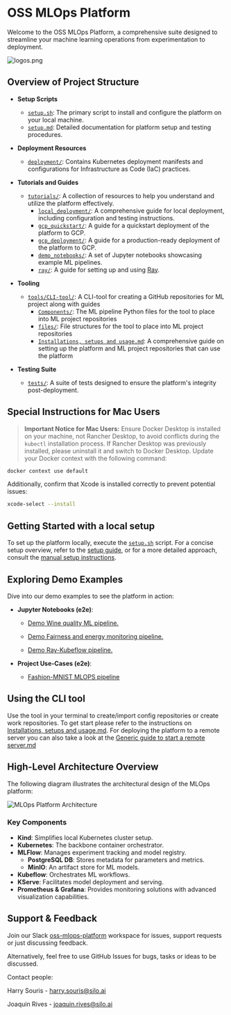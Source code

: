 # OSS MLOps Platform

Welcome to the OSS MLOps Platform, a comprehensive suite designed to streamline your machine learning operations from experimentation to deployment.

![logos.png](resources/img/logos.png)

## Overview of Project Structure

- **Setup Scripts**
  - [`setup.sh`](setup.sh): The primary script to install and configure the platform on your local machine.
  - [`setup.md`](setup.md): Detailed documentation for platform setup and testing procedures.

- **Deployment Resources**
  - [`deployment/`](deployment): Contains Kubernetes deployment manifests and configurations for Infrastructure as Code (IaC) practices.

- **Tutorials and Guides**
  - [`tutorials/`](tutorials): A collection of resources to help you understand and utilize the platform effectively.
    - [`local_deployment/`](tutorials/local_deployment): A comprehensive guide for local deployment, including configuration and testing instructions.
    - [`gcp_quickstart/`](tutorials/gcp_quickstart): A guide for a quickstart deployment of the platform to GCP.
    - [`gcp_deployment/`](tutorials/gcp_deployment): A guide for a production-ready deployment of the platform to GCP.
    - [`demo_notebooks/`](tutorials/demo_notebooks): A set of Jupyter notebooks showcasing example ML pipelines.
    - [`ray/`](tutorials/ray): A guide for setting up and using [Ray](https://docs.ray.io/en/latest/index.html).
   
- **Tooling**
  - [`tools/CLI-tool/`](tools/CLI-tool): A CLI-tool for creating a GitHub repositories for ML project along with guides
    - [`Components/`](tools/CLI-tool/Components): The ML pipeline Python files for the tool to place into ML project repositories
    - [`files/`](tools/CLI-tool/files): File structures for the tool to place into ML project repositories
    - [`Installations, setups and usage.md`](tools/CLI-tool/Installations,%20setups%20and%20usage.md): A comprehensive guide on setting up the platform and ML project repositories that can use the platform


- **Testing Suite**
  - [`tests/`](tests): A suite of tests designed to ensure the platform's integrity post-deployment.


## Special Instructions for Mac Users

> **Important Notice for Mac Users:** Ensure Docker Desktop is installed on your machine, not Rancher Desktop, to avoid conflicts during the `kubectl` installation process.
If Rancher Desktop was previously installed, please uninstall it and switch to Docker Desktop. Update your Docker context with the following command:

```bash
docker context use default
```

Additionally, confirm that Xcode is installed correctly to prevent potential issues:

```bash
xcode-select --install
```

## Getting Started with a local setup

To set up the platform locally, execute the [`setup.sh`](setup.sh) script. For a concise setup overview, refer to the [setup guide](setup.md), or for a more detailed approach, consult the [manual setup instructions](tutorials/local_deployment).

## Exploring Demo Examples

Dive into our demo examples to see the platform in action:

- **Jupyter Notebooks (e2e)**:

  - [Demo Wine quality ML pipeline.](tutorials/demo_notebooks/demo_pipeline)

  - [Demo Fairness and energy monitoring pipeline.](tutorials/demo_notebooks/demo_fairness_and_energy_monitoring)
  
  - [Demo Ray-Kubeflow pipeline.](tutorials/ray/notebooks/ray_kubeflow.ipynb)


- **Project Use-Cases (e2e)**:

  - [Fashion-MNIST MLOPS pipeline](https://github.com/OSS-MLOPS-PLATFORM/demo-fmnist-mlops-pipeline)
## Using the CLI tool 
Use the tool in your terminal to create/import config repositories or create work repositories. To get start please refer to the instructions on [Installations, setups and usage.md](tools/CLI-tool/Installations,%20setups%20and%20usage.md). For deploying the platform to a remote server you can also take a look at the [Generic guide to start a remote server.md](tools/CLI-tool/Generic%20guide%20to%20start%20a%20remote%20server.md)
## High-Level Architecture Overview

The following diagram illustrates the architectural design of the MLOps platform:

![MLOps Platform Architecture](resources/img/mlops-platform-diagram.png)

### Key Components

- **Kind**: Simplifies local Kubernetes cluster setup.
- **Kubernetes**: The backbone container orchestrator.
- **MLFlow**: Manages experiment tracking and model registry.
  - **PostgreSQL DB**: Stores metadata for parameters and metrics.
  - **MinIO**: An artifact store for ML models.
- **Kubeflow**: Orchestrates ML workflows.
- **KServe**: Facilitates model deployment and serving.
- **Prometheus & Grafana**: Provides monitoring solutions with advanced visualization capabilities.

## Support & Feedback

Join our Slack [oss-mlops-platform](https://join.slack.com/t/oss-mlops-platform/shared_invite/zt-28m00bllw-0zl2cuKILh6oa2dIwDN_DQ)
workspace for issues, support requests or just discussing feedback.

Alternatively, feel free to use GitHub Issues for bugs, tasks or ideas to be discussed.

Contact people:

Harry Souris - harry.souris@silo.ai

Joaquin Rives - joaquin.rives@silo.ai
